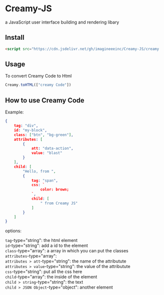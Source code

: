 # Creamy-JS
a JavaScript user interface building and rendering libary
## Install
```html
<script src="https://cdn.jsdelivr.net/gh/imagineeeinc/Creamy-JS/creamy.js"></script>
```
## Usage
To convert Creamy Code to Html
```js
Creamy.toHTML(["creamy Code"])
```

## How to use Creamy Code
Example: 
```json
{
    tag: "div",
    id: "my-block",
    class: ["btn", "bg-green"],
    attributes: [
        {
            att: "data-action",
            value: "blast"
        }
    ],
    child: [
        "Hello, from ",
        {
            tag: "span",
            css: `
                color: brown;
            `,
            child: [
                " from Creamy JS"
            ]
        }
    ]
}
```
options:

```tag```-type="string": the html element
<br>
```id```-type="string": add a id to the element
<br>
```class```-type="array": a array in which you can put the classes
<br>
```attributes```-type="array":
<br>
```attributes > att```-type="string": the name of the attributute
<br>
```attributes > value```-type="string": the value of the attributute
<br>
```css```-type="string": put all the css here
<br>
```child```-type="array": the inside of the element
<br>
```child > string```-type="string": the text
<br>
```child > JSON Object```-type="object": another element
